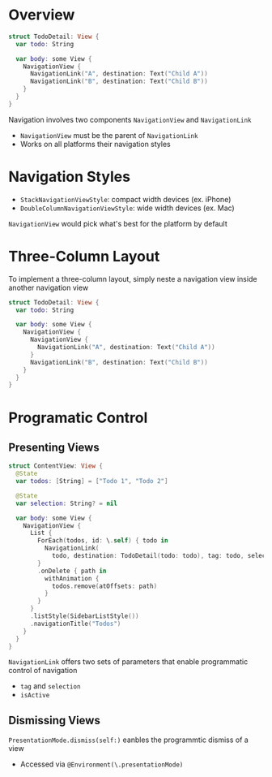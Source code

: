 # Overview

```swift
struct TodoDetail: View {
  var todo: String

  var body: some View {
    NavigationView {
      NavigationLink("A", destination: Text("Child A"))
      NavigationLink("B", destination: Text("Child B"))
    }
  }
}
```

Navigation involves two components `NavigationView` and `NavigationLink`

- `NavigationView` must be the parent of `NavigationLink`
- Works on all platforms their navigation styles

# Navigation Styles

- `StackNavigationViewStyle`: compact width devices (ex. iPhone)
- `DoubleColumnNavigationViewStyle`: wide width devices (ex. Mac)

`NavigationView` would pick what's best for the platform by default

# Three-Column Layout

To implement a three-column layout, simply neste a navigation view inside
another navigation view

```swift
struct TodoDetail: View {
  var todo: String

  var body: some View {
    NavigationView {
      NavigationView {
        NavigationLink("A", destination: Text("Child A"))
      }
      NavigationLink("B", destination: Text("Child B"))
    }
  }
}
```

# Programatic Control

## Presenting Views

```swift
struct ContentView: View {
  @State
  var todos: [String] = ["Todo 1", "Todo 2"]

  @State
  var selection: String? = nil

  var body: some View {
    NavigationView {
      List {
        ForEach(todos, id: \.self) { todo in
          NavigationLink(
            todo, destination: TodoDetail(todo: todo), tag: todo, selection: $selection)
        }
        .onDelete { path in
          withAnimation {
            todos.remove(atOffsets: path)
          }
        }
      }
      .listStyle(SidebarListStyle())
      .navigationTitle("Todos")
    }
  }
}
```

`NavigationLink` offers two sets of parameters that enable programmatic control
of navigation

- `tag` and `selection`
- `isActive`

## Dismissing Views

`PresentationMode.dismiss(self:)` eanbles the programmtic dismiss of a view

- Accessed via `@Environment(\.presentationMode)`
